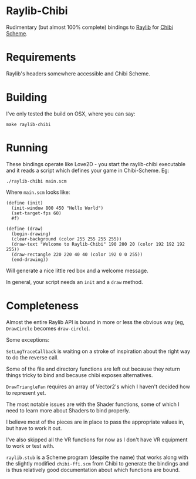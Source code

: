Raylib-Chibi
============

Rudimentary (but almost 100% complete) bindings to [Raylib][raylib] for [Chibi Scheme][chibi].

Requirements
============

Raylib's headers somewhere accessible and Chibi Scheme.

Building
========

I've only tested the build on OSX, where you can say:

    make raylib-chibi
    
Running
=======

These bindings operate like Love2D - you start the raylib-chibi
executable and it reads a script which defines your game in
Chibi-Scheme. Eg:

    ./raylib-chibi main.scm
    
Where `main.scm` looks like:

    (define (init)
      (init-window 800 450 "Hello World")
      (set-target-fps 60)
      #f)

    (define (draw)
      (begin-drawing)
      (clear-background (color 255 255 255 255))
      (draw-text "Welcome to Raylib-Chibi" 190 200 20 (color 192 192 192 255))
      (draw-rectangle 220 220 40 40 (color 192 0 0 255))
      (end-drawing))

Will generate a nice little red box and a welcome message.

In general, your script needs an `init` and a `draw` method.

Completeness
============

Almost the entire Raylib API is bound in more or less the obvious way
(eg, `DrawCircle` becomes `draw-circle`).

Some exceptions:

`SetLogTraceCallback` is waiting on a stroke of inspiration about the
right way to do the reverse call.

Some of the file and directory functions are left out because they
return things tricky to bind and because chibi exposes alternatives.

`DrawTriangleFan` requires an array of Vector2's which I haven't
decided how to represent yet.

The most notable issues are with the Shader functions, some of which I
need to learn more about Shaders to bind properly.

I believe most of the pieces are in place to pass the appropriate
values in, but have to work it out.

I've also skipped all the VR functions for now as I don't have VR
equipment to work or test with.

`raylib.stub` is a Scheme program (despite the name) that works along
with the slightly modified `chibi-ffi.scm` from Chibi to generate the
bindings and is thus relatively good documentation about which
functions are bound.

[raylib]:https://www.raylib.com/
[chibi]:http://synthcode.com/scheme/chibi
